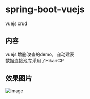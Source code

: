 # spring-boot-vuejs
vuejs crud

## 内容
vuejs 增删改查的demo，自动建表 <br>
数据连接池库采用了HikariCP

## 效果图片
![image](https://github.com/ninuxGithub/spring-boot-vuejs/blob/master/vue.png)
